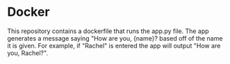 # Docker
This repository contains a dockerfile that runs the app.py file. The app generates a message saying "How are you, {name}? based off of the name it is given. For example, if "Rachel" is entered the app will output "How are you, Rachel?".
